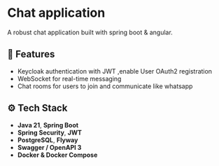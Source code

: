 # Chat application

A robust chat application built with spring boot & angular.

## 🚀 Features

- Keycloak authentication with JWT ,enable User OAuth2 registration
- WebSocket for real-time messaging
- Chat rooms for users to join and communicate like whatsapp

## ⚙️ Tech Stack

- **Java 21**, **Spring Boot**
- **Spring Security**, **JWT**
- **PostgreSQL**, **Flyway**
- **Swagger / OpenAPI 3**
- **Docker & Docker Compose**
